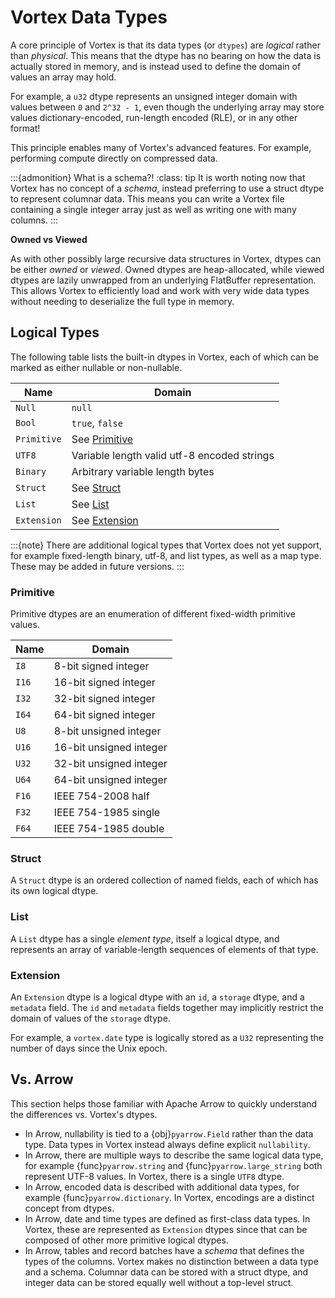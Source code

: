 # Vortex Data Types

A core principle of Vortex is that its data types (or `dtypes`) are _logical_ rather than _physical_.
This means that the dtype has no bearing on how the data is actually stored in memory, and is instead used to define
the domain of values an array may hold.

For example, a `u32` dtype represents an unsigned integer domain with values between `0` and `2^32 - 1`, even though
the underlying array may store values dictionary-encoded, run-length encoded (RLE), or in any other format!

This principle enables many of Vortex's advanced features. For example, performing compute directly on
compressed data.

:::{admonition} What is a schema?!
:class: tip
It is worth noting now that Vortex has no concept of a _schema_, instead preferring to use a struct dtype to represent
columnar data. This means you can write a Vortex file containing a single integer array just as well as writing one
with many columns.
:::

**Owned vs Viewed**

As with other possibly large recursive data structures in Vortex, dtypes can be either _owned_ or _viewed_.
Owned dtypes are heap-allocated, while viewed dtypes are lazily unwrapped from an underlying FlatBuffer representation.
This allows Vortex to efficiently load and work with very wide data types without needing to deserialize the full type
in memory.

## Logical Types

The following table lists the built-in dtypes in Vortex, each of which can be marked as either nullable or non-nullable.

| Name        | Domain                                      |
|-------------|---------------------------------------------|
| `Null`      | `null`                                      |
| `Bool`      | `true`, `false`                             |
| `Primitive` | See [Primitive](#primitive)                 |
| `UTF8`      | Variable length valid utf-8 encoded strings |
| `Binary`    | Arbitrary variable length bytes             |
| `Struct`    | See [Struct](#struct)                       |
| `List`      | See [List](#list)                           |
| `Extension` | See [Extension](#extension)                 |

:::{note}
There are additional logical types that Vortex does not yet support, for example fixed-length binary, utf-8, and list
types, as well as a map type. These may be added in future versions.
:::

### Primitive

Primitive dtypes are an enumeration of different fixed-width primitive values.

| Name  | Domain                  |
|-------|-------------------------|
| `I8`  | 8-bit signed integer    |
| `I16` | 16-bit signed integer   |
| `I32` | 32-bit signed integer   |
| `I64` | 64-bit signed integer   |
| `U8`  | 8-bit unsigned integer  |
| `U16` | 16-bit unsigned integer |
| `U32` | 32-bit unsigned integer |
| `U64` | 64-bit unsigned integer |
| `F16` | IEEE 754-2008 half      |
| `F32` | IEEE 754-1985 single    |
| `F64` | IEEE 754-1985 double    |

### Struct

A `Struct` dtype is an ordered collection of named fields, each of which has its own logical dtype.

### List

A `List` dtype has a single _element type_, itself a logical dtype, and represents an array of variable-length
sequences of elements of that type.

### Extension

An `Extension` dtype is a logical dtype with an `id`, a `storage` dtype, and a `metadata` field. The `id` and `metadata`
fields together may implicitly restrict the domain of values of the `storage` dtype.

For example, a `vortex.date` type is logically stored as a `U32` representing the number of days since the Unix epoch.

## Vs. Arrow

This section helps those familiar with Apache Arrow to quickly understand the differences vs. Vortex's dtypes.

* In Arrow, nullability is tied to a {obj}`pyarrow.Field` rather than the data type.
  Data types in Vortex instead always define explicit `nullability`.
* In Arrow, there are multiple ways to describe the same logical data type, for example {func}`pyarrow.string` and
  {func}`pyarrow.large_string` both represent UTF-8 values. In Vortex, there is a single `UTF8` dtype.
* In Arrow, encoded data is described with additional data types, for example {func}`pyarrow.dictionary`. In Vortex,
  encodings are a distinct concept from dtypes.
* In Arrow, date and time types are defined as first-class data types. In Vortex, these are represented as `Extension`
  dtypes since that can be composed of other more primitive logical dtypes.
* In Arrow, tables and record batches have a _schema_ that defines the types of the columns. Vortex makes no
  distinction between a data type and a schema. Columnar data can be stored with a struct dtype, and integer data can
  be stored equally well without a top-level struct. 